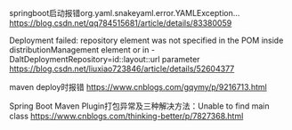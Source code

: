 springboot启动报错org.yaml.snakeyaml.error.YAMLException...
https://blog.csdn.net/qq784515681/article/details/83380059

Deployment failed: repository element was not specified in the POM inside distributionManagement element or in -DaltDeploymentRepository=id::layout::url parameter
https://blog.csdn.net/liuxiao723846/article/details/52604377

maven deploy时报错
https://www.cnblogs.com/gqymy/p/9216713.html


Spring Boot Maven Plugin打包异常及三种解决方法：Unable to find main class
https://www.cnblogs.com/thinking-better/p/7827368.html
